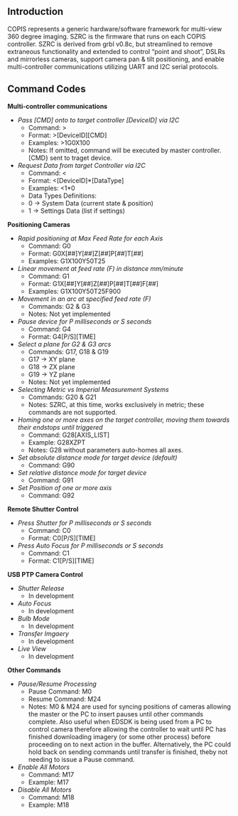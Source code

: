 ## **Introduction**

COPIS represents a generic hardware/software framework for multi-view 360 degree imaging. SZRC is the firmware that runs on each COPIS controller. SZRC is derived from grbl v0.8c, but streamlined to remove extraneous functionality and extended to control “point and shoot”, DSLRs and mirrorless cameras, support camera pan & tilt positioning, and enable multi-controller communications utilizing UART and I2C serial protocols.

## **Command Codes**

**Multi-controller communications**
* *Pass [CMD] onto to target controller [DeviceID] via I2C*
  * Command: >
  * Format: >[DeviceID][CMD]
  * Examples: >1G0X100
  * Notes: If omitted, command will be executed by master controller. [CMD} sent to traget device.
* *Request Data from target Controller via I2C*
  * Command: <
  * Format: <[DeviceID]*[DataType]
  * Examples: <1*0
  * Data Types Definitions:
  * 0 -> System Data (current state & position)
  * 1 -> Settings Data (list if settings)

**Positioning Cameras**
* *Rapid positioning at Max Feed Rate for each Axis*
  * Command: G0
  * Format:	G0X[##]Y[##]Z[##]P[##]T[##]
  * Examples: G1X100Y50T25
* *Linear movement at feed rate (F) in distance mm/minute*
  * Command: G1
  * Format:	G1X[##]Y[##]Z[##]P[##]T[##]F[##]
  * Examples: G1X100Y50T25F900
* *Movement in an arc at specified feed rate (F)*
  * Commands: G2 & G3
  * Notes: Not yet implemented
* *Pause device for P milliseconds or S seconds*
  * Command: G4
  * Format: G4[P/S][TIME]
* *Select a plane for G2 & G3 arcs*
  * Commands: G17, G18 & G19
  * G17 -> XY plane
  * G18 -> ZX plane
  * G19 -> YZ plane
  * Notes:	Not yet implemented
* *Selecting Metric vs Imperial Measurement Systems*
  * Commands: G20 & G21
  * Notes: SZRC, at this time, works exclusively in metric; these commands are not supported.
* *Homing one or more axes on the target controller, moving them towards their endstops until triggered*
  * Command: G28[AXIS_LIST]
  * Example: G28XZPT
  * Notes: G28 without parameters auto-homes all axes.
* *Set absolute distance mode for target device (default)*
  * Command: G90
* *Set relative distance mode for target device*
  * Command: G91
* *Set Position of one or more axis*
  * Command: G92

**Remote Shutter Control**
* *Press Shutter for P milliseconds or S seconds*
  * Command: C0
  * Format: C0[P/S][TIME]
* *Press Auto Focus  for P milliseconds or S seconds*
  * Command: C1
  * Format: C1[P/S][TIME]

**USB PTP Camera Control**
* *Shutter Release*
  * In development
* *Auto Focus*
  * In development
* *Bulb Mode*
  * In development
* *Transfer Imgaery*
  * In development
* *Live View*
  * In development

**Other Commands**
* *Pause/Resume Processing*
  * Pause Command: M0
  * Resume Command: M24
  * Notes: M0 & M24 are used for syncing positions of cameras allowing the master or the PC to insert pauses until other commands complete. Also useful when EDSDK is being used from a PC to control camera therefore allowing the controller to wait until PC has finished downloading imagery (or some other process) before proceeding on to next action in the buffer. Alternatively, the PC could hold back on sending commands until transfer is finished, theby not needing to issue a Pause command.
* *Enable All Motors*
  * Command: M17
  * Example: M17
* *Disable All Motors*
  * Command: M18
  * Example: M18
